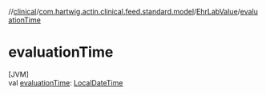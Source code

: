 //[clinical](../../../index.md)/[com.hartwig.actin.clinical.feed.standard.model](../index.md)/[EhrLabValue](index.md)/[evaluationTime](evaluation-time.md)

# evaluationTime

[JVM]\
val [evaluationTime](evaluation-time.md): [LocalDateTime](https://docs.oracle.com/javase/8/docs/api/java/time/LocalDateTime.html)
